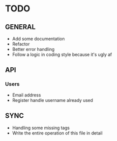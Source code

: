 # TODO

## GENERAL
- Add some documentation
- Refactor
- Better error handling
- Follow a logic in coding style because it's ugly af

## API
### Users
- Email address
- Register handle username already used

## SYNC
- Handling some missing tags
- Write the entire operation of this file in detail
